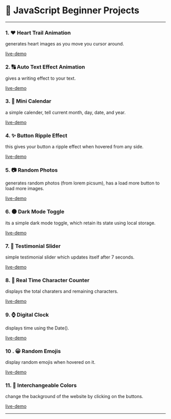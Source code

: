 # 🚀 JavaScript Beginner Projects

---

### 1. ❤ Heart Trail Animation

generates heart images as you move you cursor around.

[live-demo](https://heartstrailanimation.netlify.app/)

### 2. 🔠 Auto Text Effect Animation

gives a writing effect to your text.

[live-demo](https://autotexteffectaanimation.netlify.app/)

### 3. 📅 Mini Calendar

a simple calender, tell current month, day, date, and year.

[live-demo](https://miniscalendar.netlify.app/)

### 4. ✨ Button Ripple Effect

this gives your button a ripple effect when hovered from any side.

[live-demo](https://buttonrippleeffectanimation.netlify.app/)

### 5. 📷 Random Photos

generates random photos (from lorem picsum), has a load more button to load more images.

[live-demo](https://randomphotosgenerators.netlify.app/)

### 6. 🌑 Dark Mode Toggle

its a simple dark mode toggle, which retain its state using local storage.

[live-demo](https://darkmodetoggles.netlify.app/)

### 7. 🌟 Testimonial Slider

simple testimonial slider which updates itself after 7 seconds.

[live-demo](https://testimonialssliders.netlify.app/)

### 8. 🔢 Real Time Character Counter

displays the total charaters and remaining characters.

[live-demo](https://realtimecharacterscounters.netlify.app/)

### 9. ⌚ Digital Clock

displays time using the Date().

[live-demo](https://digitalclocke.netlify.app/)

### 10 . 😀 Random Emojis

display random emojis when hovered on it.

[live-demo](https://randomemmojis.netlify.app/)

### 11. 🔴 Interchangeable Colors

change the background of the website by clicking on the buttons.

[live-demo]()

---
